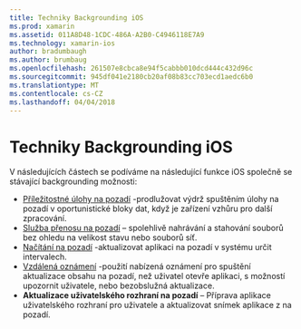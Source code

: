 ```yaml
---
title: Techniky Backgrounding iOS
ms.prod: xamarin
ms.assetid: 011A8D48-1CDC-486A-A2B0-C4946118E7A9
ms.technology: xamarin-ios
author: bradumbaugh
ms.author: brumbaug
ms.openlocfilehash: 261507e8cbca8e94f5cabbb010dcd444c432d96c
ms.sourcegitcommit: 945df041e2180cb20af08b83cc703ecd1aedc6b0
ms.translationtype: MT
ms.contentlocale: cs-CZ
ms.lasthandoff: 04/04/2018
---
```

# <a name="ios-backgrounding-techniques"></a>Techniky Backgrounding iOS

V následujících částech se podíváme na následující funkce iOS společně se stávající backgrounding možnosti:

-  [Příležitostné úlohy na pozadí](~/ios/app-fundamentals/backgrounding/ios-backgrounding-techniques/ios-backgrounding-with-tasks.md#background_tasks_in_iOS_7) -prodlužovat výdrž spuštěním úlohy na pozadí v oportunistické bloky dat, když je zařízení vzhůru pro další zpracování.
-  [Služba přenosu na pozadí](~/ios/app-fundamentals/backgrounding/ios-backgrounding-techniques/ios-backgrounding-with-tasks.md#background-transfers) – spolehlivě nahrávání a stahování souborů bez ohledu na velikost stavu nebo souborů síť.
-  [Načítání na pozadí](~/ios/app-fundamentals/backgrounding/ios-backgrounding-techniques/updating-an-application-in-the-background.md#background_fetch) -aktualizovat aplikaci na pozadí v systému určit intervalech.
-  [Vzdálená oznámení](~/ios/app-fundamentals/backgrounding/ios-backgrounding-techniques/updating-an-application-in-the-background.md#remote_notifications) -použití nabízená oznámení pro spuštění aktualizace obsahu na pozadí, než uživatel otevře aplikaci, s možností upozornit uživatele, nebo bezobslužná aktualizace.
-  **Aktualizace uživatelského rozhraní na pozadí** – Příprava aplikace uživatelského rozhraní pro uživatele a aktualizovat snímek aplikace z na pozadí.
